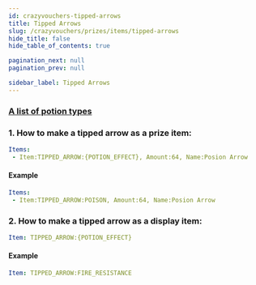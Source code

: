 ```yaml
---
id: crazyvouchers-tipped-arrows
title: Tipped Arrows
slug: /crazyvouchers/prizes/items/tipped-arrows
hide_title: false
hide_table_of_contents: true

pagination_next: null
pagination_prev: null

sidebar_label: Tipped Arrows
---
```

### [A list of potion types](https://jd.papermc.io/paper/1.20/org/bukkit/potion/PotionType.html)

### 1. How to make a tipped arrow as a prize item:
```yml
Items:
 - Item:TIPPED_ARROW:{POTION_EFFECT}, Amount:64, Name:Posion Arrow
```
#### Example
```yml
Items:
 - Item:TIPPED_ARROW:POISON, Amount:64, Name:Posion Arrow
```
### 2. How to make a tipped arrow as a display item:
```yml
Item: TIPPED_ARROW:{POTION_EFFECT}
```
#### Example
```yml
Item: TIPPED_ARROW:FIRE_RESISTANCE
```